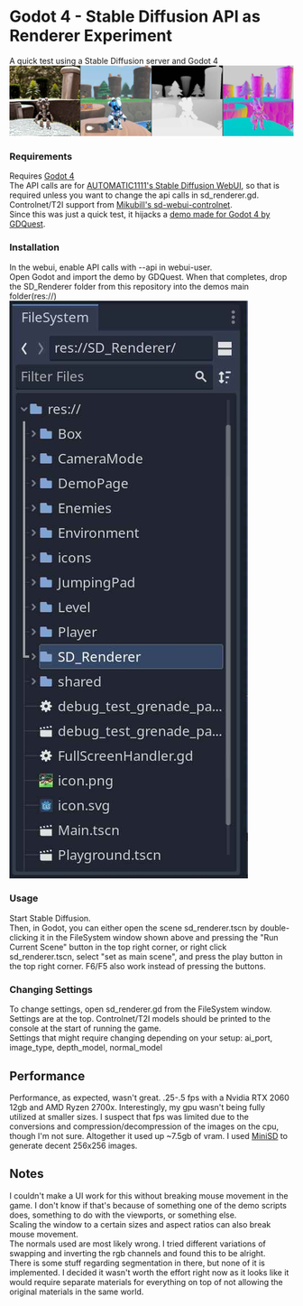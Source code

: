 # Godot 4 - Stable Diffusion API as Renderer Experiment

A quick test using a Stable Diffusion server and Godot 4
![Experiment Example](https://github.com/Gyarg/godot-sd_api-experiment/blob/main/readme_assets/Main.jpg)

### Requirements
Requires [Godot 4](https://godotengine.org/)  
The API calls are for [AUTOMATIC1111's Stable Diffusion WebUI](https://github.com/AUTOMATIC1111/stable-diffusion-webui), so that is required unless you want to change the api calls in sd_renderer.gd.  
Controlnet/T2I support from [Mikubill's sd-webui-controlnet](https://github.com/Mikubill/sd-webui-controlnet).  
Since this was just a quick test, it hijacks a [demo made for Godot 4 by GDQuest](https://github.com/gdquest-demos/godot-4-3d-third-person-controller/).  

### Installation
In the webui, enable API calls with --api in webui-user.  
Open Godot and import the demo by GDQuest. When that completes, drop the SD_Renderer folder from this repository into the demos main folder(res://)  
![Folder Structure Example](https://github.com/Gyarg/godot-sd_api-experiment/blob/main/readme_assets/FolderStructureExample.jpg)

### Usage
Start Stable Diffusion.  
Then, in Godot, you can either open the scene sd_renderer.tscn by double-clicking it in the FileSystem window shown above and pressing the "Run Current Scene" button in the top right corner, or right click sd_renderer.tscn, select "set as main scene", and press the play button in the top right corner. F6/F5 also work instead of pressing the buttons.

### Changing Settings
To change settings, open sd_renderer.gd from the FileSystem window. Settings are at the top. Controlnet/T2I models should be printed to the console at the start of running the game.  
Settings that might require changing depending on your setup: ai_port, image_type, depth_model, normal_model

## Performance
Performance, as expected, wasn't great. .25-.5 fps with a Nvidia RTX 2060 12gb and AMD Ryzen 2700x. Interestingly, my gpu wasn't being fully utilized at smaller sizes. I suspect that fps was limited due to the conversions and compression/decompression of the images on the cpu, though I'm not sure.   Altogether it used up ~7.5gb of vram.
I used [MiniSD](https://huggingface.co/justinpinkney/miniSD) to generate decent 256x256 images.

## Notes
I couldn't make a UI work for this without breaking mouse movement in the game. I don't know if that's because of something one of the demo scripts does, something to do with the viewports, or something else.  
Scaling the window to a certain sizes and aspect ratios can also break mouse movement.  
The normals used are most likely wrong. I tried different variations of swapping and inverting the rgb channels and found this to be alright.  
There is some stuff regarding segmentation in there, but none of it is implemented. I decided it wasn't worth the effort right now as it looks like it would require separate materials for everything on top of not allowing the original materials in the same world.

